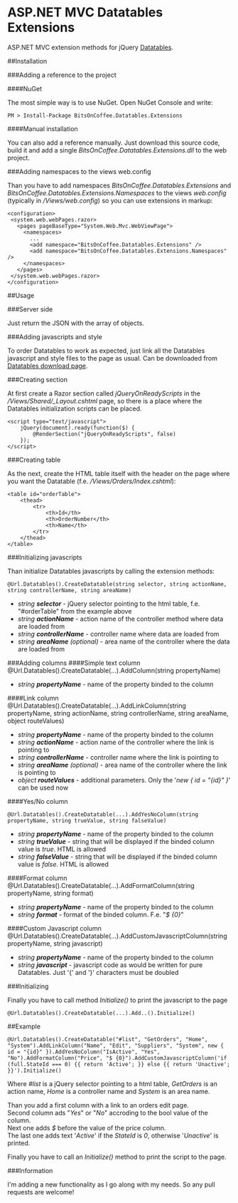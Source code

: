 # ASP.NET MVC Datatables ExtensionsASP.NET MVC extension methods for jQuery [Datatables](http://datatables.net).##Installation###Adding a reference to the project####NuGetThe most simple way is to use NuGet. Open NuGet Console and write:    PM > Install-Package BitsOnCoffee.Datatables.Extensions####Manual installationYou can also add a reference manually. Just download this source code, build it and add a single _BitsOnCoffee.Datatables.Extensions.dll_ to the web project.###Adding namespaces to the views web.configThan you have to add namespaces _BitsOnCoffee.Datatables.Extensions_ and _BitsOnCoffee.Datatables.Extensions.Namespaces_ to the views _web.config_ (typically in _/Views/web.config_) so you can use extensions in markup:    <configuration>     <system.web.webPages.razor>       <pages pageBaseType="System.Web.Mvc.WebViewPage">         <namespaces>           ...           <add namespace="BitsOnCoffee.Datatables.Extensions" />           <add namespace="BitsOnCoffee.Datatables.Extensions.Namespaces" />         </namespaces>       </pages>     </system.web.webPages.razor>    </configuration>##Usage###Server sideJust return the JSON with the array of objects.###Adding javascripts and styleTo order Datatables to work as expected, just link all the Datatables javascript and style files to the page as usual. Can be downloaded from [Datatables download page](http://datatables.net/download/index).###Creating sectionAt first create a Razor section called _jQueryOnReadyScripts_ in the _/Views/Shared/\_Layout.cshtml_  page, so there is a place where the Datatables initialization scripts can be placed.    <script type="text/javascript">        jQuery(document).ready(function($) {            @RenderSection("jQueryOnReadyScripts", false)        });    </script>###Creating tableAs the next, create the HTML table itself with the header on the page where you want the Datatable (f.e. _/Views/Orders/Index.cshtml_):    <table id="orderTable">        <thead>            <tr>                <th>Id</th>                <th>OrderNumber</th>                <th>Name</th>            </tr>        </thead>    </table>###Initializing javascriptsThan initialize Datatables javascripts by calling the extension methods:    @Url.Datatables().CreateDatatable(string selector, string actionName, string controllerName, string areaName)* _string **selector**_ - jQuery selector pointing to the html table, f.e. "#orderTable" from the example above* _string **actionName**_ - action name of the controller method where data are loaded from* _string **controllerName**_ - controller name where data are loaded from* _string **areaName** (optional)_ - area name of the controller where the data are loaded from###Adding columns####Simple text column    @Url.Datatables().CreateDatatable(...).AddColumn(string propertyName)* _string **propertyName**_ - name of the property binded to the column####Link column    @Url.Datatables().CreateDatatable(...).AddLinkColumn(string propertyName, string actionName, string controllerName, string areaName, object routeValues)* _string **propertyName**_ - name of the property binded to the column* _string **actionName**_ - action name of the controller where the link is pointing to* _string **controllerName**_ - controller name where the link is pointing to* _string **areaName** (optional)_ - area name of the controller where the link is pointing to* _object **routeValues**_ - additional parameters. Only the '_new { id = "{id}" }_' can be used now####Yes/No column    @Url.Datatables().CreateDatatable(...).AddYesNoColumn(string propertyName, string trueValue, string falseValue)* _string **propertyName**_ - name of the property binded to the column* _string **trueValue**_ - string that will be displayed if the binded column value is _true_. HTML is allowed* _string **falseValue**_ - string that will be displayed if the binded column value is _false_. HTML is allowed####Format column    @Url.Datatables().CreateDatatable(...).AddFormatColumn(string propertyName, string format)* _string **propertyName**_ - name of the property binded to the column* _string **format**_ - format of the binded column. F.e. "_$ {0}_"####Custom Javascript column    @Url.Datatables().CreateDatatable(...).AddCustomJavascriptColumn(string propertyName, string javascript)* _string **propertyName**_ - name of the property binded to the column* _string **javascript**_ - javascript code as would be written for pure Datatables. Just '{' and '}' characters must be doubled###InitializingFinally you have to call method _Initialize()_ to print the javascript to the page    @Url.Datatables().CreateDatatable(...).Add..().Initialize()##Example    @Url.Datatables().CreateDatatable("#list", "GetOrders", "Home", "System").AddLinkColumn("Name", "Edit", "Suppliers", "System", new { id = "{id}" }).AddYesNoColumn("IsActive", "Yes", "No").AddFormatColumn("Price", "$ {0}").AddCustomJavascriptColumn('if (full.StateId === 0) {{ return 'Active'; }} else {{ return 'Unactive'; }}').Initialize()Where _#list_ is a jQuery selector pointing to a html table, _GetOrders_ is an action name, _Home_ is a controller name and _System_ is an area name.Than you add a first column with a link to an orders edit page.  Second column ads "_Yes_" or "_No_" accroding to the bool value of the column.  Next one adds _$_ before the value of the price column.  The last one adds text '_Active_' if the _StateId_ is _0_, otherwise '_Unactive_' is printed.Finally you have to call an _Initialize()_ method to print the script to the page.###InformationI'm adding a new functionality as I go along with my needs. So any pull requests are welcome!